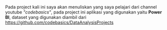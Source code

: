 Pada project kali ini saya akan menuliskan yang saya pelajari dari channel youtube *"codebasics"*, pada project ini aplikasi yang digunakan yaitu **Power BI**, dataset yang digunakan diambil dari https://github.com/codebasics/DataAnalysisProjects

